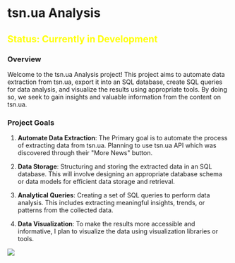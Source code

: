 # tsn.ua Analysis

## <span style="color: yellow">Status: Currently in Development</span>

### Overview
Welcome to the tsn.ua Analysis project! This project aims to automate data extraction from tsn.ua, export it into an SQL database, create SQL queries for data analysis, and visualize the results using appropriate tools. By doing so, we seek to gain insights and valuable information from the content on tsn.ua.

### Project Goals
1. **Automate Data Extraction**: The Primary goal is to automate the process of extracting data from tsn.ua. Planning to use tsn.ua API which was discovered through their "More News" button.
2. **Data Storage**: Structuring and storing the extracted data in an SQL database. This will involve designing an appropriate database schema or data models for efficient data storage and retrieval.

3. **Analytical Queries**: Creating a set of SQL queries to perform data analysis. This includes extracting meaningful insights, trends, or patterns from the collected data.

4. **Data Visualization**: To make the results more accessible and informative, I plan to visualize the data using visualization libraries or tools.

<img src="https://pethelpful.com/.image/ar_1:1%2Cc_fill%2Ccs_srgb%2Cfl_progressive%2Cq_auto:eco%2Cw_1200/MTk5MzM4NzEwNDEwNDcwODE0/shutterstock_2092943689.jpg">

